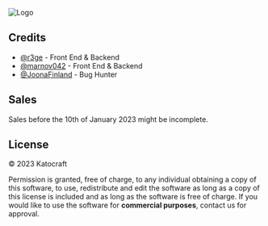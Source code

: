 
![Logo](https://i.ibb.co/pnsL4Cv/Logo-1-1.png)




## Credits
- [@r3ge](https://github.com/r3ge) - Front End & Backend
- [@marnov042](https://github.com/marnov042) - Front End & Backend
- [@JoonaFinland](https://github.com/JoonaFinland) - Bug Hunter 

## Sales
Sales before the 10th of January 2023 might be incomplete.


## License 
© 2023 Katocraft

Permission is granted, free of charge, to any 
individual
obtaining a copy of this software, to use, redistribute and edit the software as long as
a copy of this license is included and as long as the software is free of charge.
If you would like to use the software for **commercial purposes**, contact us for approval.
